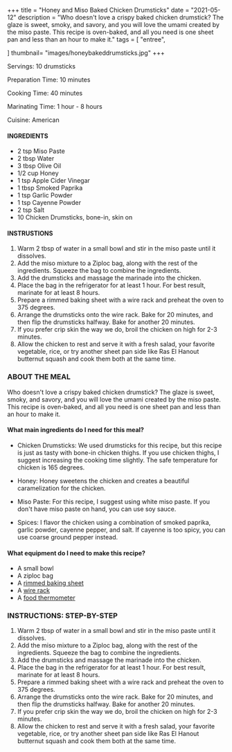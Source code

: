 +++
title = "Honey and Miso Baked Chicken Drumsticks"
date = "2021-05-12"
description = "Who doesn't love a crispy baked chicken drumstick? The glaze is sweet, smoky, and savory, and you will love the umami created by the miso paste. This recipe is oven-baked, and all you need is one sheet pan and less than an hour to make it."
tags = [
    "entree",
  
]
thumbnail= "images/honeybakeddrumsticks.jpg"
+++

Servings: 10 drumsticks  <!--more-->

Preparation Time: 10 minutes

Cooking Time: 40 minutes

Marinating Time: 1 hour - 8 hours 

Cuisine: American 

#### INGREDIENTS 

* 2 tsp Miso Paste
* 2 tbsp Water 
* 3 tbsp Olive Oil 
* 1/2 cup Honey
* 1 tsp Apple Cider Vinegar
* 1 tbsp Smoked Paprika
* 1 tsp Garlic Powder
* 1 tsp Cayenne Powder 
* 2 tsp Salt 
* 10 Chicken Drumsticks, bone-in, skin on

#### INSTRUSTIONS

1. Warm 2 tbsp of water in a small bowl and stir in the miso paste until it dissolves. 
2. Add the miso mixture to a Ziploc bag, along with the rest of the ingredients. Squeeze the bag to combine the ingredients. 
3. Add the drumsticks and massage the marinade into the chicken. 
4. Place the bag in the refrigerator for at least 1 hour. For best result, marinate for at least 8 hours. 
5. Prepare a rimmed baking sheet with a wire rack and preheat the oven to 375 degrees. 
6. Arrange the drumsticks onto the wire rack. Bake for 20 minutes, and then flip the drumsticks halfway. Bake for another 20 minutes. 
7. If you prefer crip skin the way we do, broil the chicken on high for 2-3 minutes.
8. Allow the chicken to rest and serve it with a fresh salad, your favorite vegetable, rice, or try another sheet pan side like Ras El Hanout butternut squash and cook them both at the same time.

### ABOUT THE MEAL

Who doesn't love a crispy baked chicken drumstick? The glaze is sweet, smoky, and savory, and you will love the umami created by the miso paste. This recipe is oven-baked, and all you need is one sheet pan and less than an hour to make it.

#### What main ingredients do I need for this meal?

* Chicken Drumsticks: We used drumsticks for this recipe, but this recipe is just as tasty with bone-in chicken thighs. If you use chicken thighs, I suggest increasing the cooking time slightly. The safe temperature for chicken is 165 degrees. 

* Honey: Honey sweetens the chicken and creates a beautiful caramelization for the chicken. 

* Miso Paste: For this recipe, I suggest using white miso paste. If you don't have miso paste on hand, you can use soy sauce.  

* Spices: I flavor the chicken using a combination of smoked paprika, garlic powder, cayenne pepper, and salt. If cayenne is too spicy, you can use coarse ground pepper instead. 

#### What equipment do I need to make this recipe?

* A small bowl 
* A ziploc bag 
* A [rimmed baking sheet](https://amzn.to/3uIJ2sZ) 
* A [wire rack](https://amzn.to/3w2Mkrm) 
* A [food thermometer](https://amzn.to/3hzL5w7)

### INSTRUCTIONS: STEP-BY-STEP 

1. Warm 2 tbsp of water in a small bowl and stir in the miso paste until it dissolves. 
2. Add the miso mixture to a Ziploc bag, along with the rest of the ingredients. Squeeze the bag to combine the ingredients. 
3. Add the drumsticks and massage the marinade into the chicken. 
4. Place the bag in the refrigerator for at least 1 hour. For best result, marinate for at least 8 hours. 
5. Prepare a rimmed baking sheet with a wire rack and preheat the oven to 375 degrees. 
6. Arrange the drumsticks onto the wire rack. Bake for 20 minutes, and then flip the drumsticks halfway. Bake for another 20 minutes. 
7. If you prefer crip skin the way we do, broil the chicken on high for 2-3 minutes.
8. Allow the chicken to rest and serve it with a fresh salad, your favorite vegetable, rice, or try another sheet pan side like Ras El Hanout butternut squash and cook them both at the same time.
